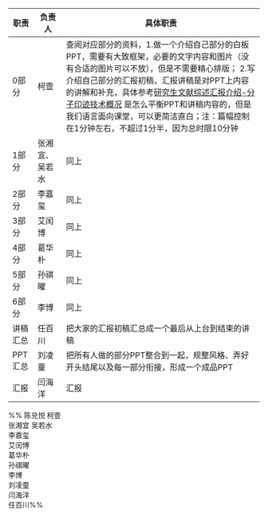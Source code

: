 
| 职责    | 负责人     | 具体职责                                                                                                                                                                                                                                                                                                               |
| ----- | ------- | ------------------------------------------------------------------------------------------------------------------------------------------------------------------------------------------------------------------------------------------------------------------------------------------------------------------ |
| 0部分   | 柯壹      | 查阅对应部分的资料，1.做一个介绍自己部分的白板PPT，需要有大致框架，必要的文字内容和图片（没有合适的图片可以不放），但是不需要精心排版； 2.写介绍自己部分的汇报初稿，汇报讲稿是对PPT上内容的讲解和补充，具体参考[研究生文献综述汇报介绍-分子印迹技术概况](https://www.bilibili.com/video/BV1od4y19722/?share_source=copy_web&vd_source=a43811ba3c1eb4137edd31d29252bf8d) 是怎么平衡PPT和讲稿内容的，但是我们语言面向课堂，可以更简洁直白；注：篇幅控制在1分钟左右，不超过1分半，因为总时限10分钟 |
| 1部分   | 张湘宜、吴若水 | 同上                                                                                                                                                                                                                                                                                                                 |
| 2部分   | 李嘉玺     | 同上                                                                                                                                                                                                                                                                                                                 |
| 3部分   | 艾闰博     | 同上                                                                                                                                                                                                                                                                                                                 |
| 4部分   | 葛华朴     | 同上                                                                                                                                                                                                                                                                                                                 |
| 5部分   | 孙祺曜     | 同上                                                                                                                                                                                                                                                                                                                 |
| 6部分   | 李博      | 同上                                                                                                                                                                                                                                                                                                                 |
| 讲稿汇总  | 任百川     | 把大家的汇报初稿汇总成一个最后从上台到结束的讲稿                                                                                                                                                                                                                                                                                           |
| PPT汇总 | 刘凌童     | 把所有人做的部分PPT整合到一起，规整风格、弄好开头结尾以及每一部分衔接，形成一个成品PPT                                                                                                                                                                                                                                                                     |
| 汇报    | 闫海洋     | 汇报                                                                                                                                                                                                                                                                                                                 |
%%
  陈兑悦
  柯壹      
  张湘宜
  吴若水  
  李嘉玺      
  艾闰博      
  葛华朴     
  孙祺曜      
  李博       
  刘凌童      
  闫海洋      
  任百川%%